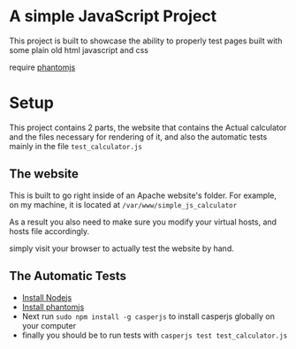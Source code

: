 # A simple JavaScript Project

This project is built to showcase the ability to properly test pages built with some plain old html javascript and css

require [phantomjs](https://phantomjs.org/)


# Setup

This project contains 2 parts, the website that contains the Actual calculator and the files necessary for rendering of it, and also the automatic tests mainly in the file `test_calculator.js`

## The website
This is built to go right inside of an Apache website's folder. For example, on my machine, it is located at `/var/www/simple_js_calculator`

As a result you also need to make sure you modify your virtual hosts, and hosts file accordingly.

simply visit your browser to actually test the website by hand.

## The Automatic Tests

- [Install Nodejs](https://nodejs.org/en/)
- [Install phantomjs](https://phantomjs.org/download.html)
- Next run `sudo npm install -g casperjs` to install casperjs globally on your computer
- finally you should be to run tests with `casperjs test test_calculator.js`

